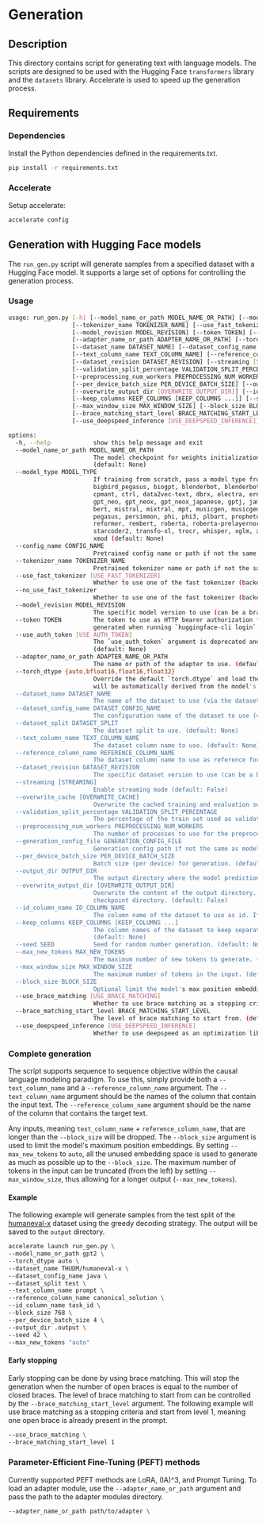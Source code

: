 # Generation
## Description
This directory contains script for generating text with language models. The scripts are designed to be used with the Hugging Face `transformers` library and the `datasets` library. Accelerate is used to speed up the generation process.

## Requirements

### Dependencies
Install the Python dependencies defined in the requirements.txt.
```bash
pip install -r requirements.txt
```

### Accelerate
Setup accelerate:
```bash
accelerate config
```

## Generation with Hugging Face models
The `run_gen.py` script will generate samples from a specified dataset with a Hugging Face model. It supports a large set of options for controlling the generation process.

### Usage

```bash
usage: run_gen.py [-h] [--model_name_or_path MODEL_NAME_OR_PATH] [--model_type MODEL_TYPE] [--config_name CONFIG_NAME]
                  [--tokenizer_name TOKENIZER_NAME] [--use_fast_tokenizer [USE_FAST_TOKENIZER]] [--no_use_fast_tokenizer]
                  [--model_revision MODEL_REVISION] [--token TOKEN] [--use_auth_token [USE_AUTH_TOKEN]]
                  [--adapter_name_or_path ADAPTER_NAME_OR_PATH] [--torch_dtype {auto,bfloat16,float16,float32}]
                  [--dataset_name DATASET_NAME] [--dataset_config_name DATASET_CONFIG_NAME] [--dataset_split DATASET_SPLIT]
                  [--text_column_name TEXT_COLUMN_NAME] [--reference_column_name REFERENCE_COLUMN_NAME]
                  [--dataset_revision DATASET_REVISION] [--streaming [STREAMING]] [--overwrite_cache [OVERWRITE_CACHE]]
                  [--validation_split_percentage VALIDATION_SPLIT_PERCENTAGE]
                  [--preprocessing_num_workers PREPROCESSING_NUM_WORKERS] [--generation_config_file GENERATION_CONFIG_FILE]
                  [--per_device_batch_size PER_DEVICE_BATCH_SIZE] [--output_dir OUTPUT_DIR]
                  [--overwrite_output_dir [OVERWRITE_OUTPUT_DIR]] [--id_column_name ID_COLUMN_NAME]
                  [--keep_columns KEEP_COLUMNS [KEEP_COLUMNS ...]] [--seed SEED] [--max_new_tokens MAX_NEW_TOKENS]
                  [--max_window_size MAX_WINDOW_SIZE] [--block_size BLOCK_SIZE] [--use_brace_matching [USE_BRACE_MATCHING]]
                  [--brace_matching_start_level BRACE_MATCHING_START_LEVEL]
                  [--use_deepspeed_inference [USE_DEEPSPEED_INFERENCE]]

options:
  -h, --help            show this help message and exit
  --model_name_or_path MODEL_NAME_OR_PATH
                        The model checkpoint for weights initialization. Do not set if you want to train a model from scratch.
                        (default: None)
  --model_type MODEL_TYPE
                        If training from scratch, pass a model type from the list: bart, bert, bert-generation, big_bird,
                        bigbird_pegasus, biogpt, blenderbot, blenderbot-small, bloom, camembert, llama, codegen, cohere,
                        cpmant, ctrl, data2vec-text, dbrx, electra, ernie, falcon, fuyu, gemma, git, gpt2, gpt2, gpt_bigcode,
                        gpt_neo, gpt_neox, gpt_neox_japanese, gptj, jamba, jetmoe, llama, mamba, marian, mbart, mega, megatron-
                        bert, mistral, mixtral, mpt, musicgen, musicgen_melody, mvp, olmo, open-llama, openai-gpt, opt,
                        pegasus, persimmon, phi, phi3, plbart, prophetnet, qdqbert, qwen2, qwen2_moe, recurrent_gemma,
                        reformer, rembert, roberta, roberta-prelayernorm, roc_bert, roformer, rwkv, speech_to_text_2, stablelm,
                        starcoder2, transfo-xl, trocr, whisper, xglm, xlm, xlm-prophetnet, xlm-roberta, xlm-roberta-xl, xlnet,
                        xmod (default: None)
  --config_name CONFIG_NAME
                        Pretrained config name or path if not the same as model_name (default: None)
  --tokenizer_name TOKENIZER_NAME
                        Pretrained tokenizer name or path if not the same as model_name (default: None)
  --use_fast_tokenizer [USE_FAST_TOKENIZER]
                        Whether to use one of the fast tokenizer (backed by the tokenizers library) or not. (default: True)
  --no_use_fast_tokenizer
                        Whether to use one of the fast tokenizer (backed by the tokenizers library) or not. (default: False)
  --model_revision MODEL_REVISION
                        The specific model version to use (can be a branch name, tag name or commit id). (default: main)
  --token TOKEN         The token to use as HTTP bearer authorization for remote files. If not specified, will use the token
                        generated when running `huggingface-cli login` (stored in `~/.huggingface`). (default: None)
  --use_auth_token [USE_AUTH_TOKEN]
                        The `use_auth_token` argument is deprecated and will be removed in v4.34. Please use `token` instead.
                        (default: None)
  --adapter_name_or_path ADAPTER_NAME_OR_PATH
                        The name or path of the adapter to use. (default: None)
  --torch_dtype {auto,bfloat16,float16,float32}
                        Override the default `torch.dtype` and load the model under this dtype. If `auto` is passed, the dtype
                        will be automatically derived from the model's weights. (default: None)
  --dataset_name DATASET_NAME
                        The name of the dataset to use (via the datasets library). (default: None)
  --dataset_config_name DATASET_CONFIG_NAME
                        The configuration name of the dataset to use (via the datasets library). (default: None)
  --dataset_split DATASET_SPLIT
                        The dataset split to use. (default: None)
  --text_column_name TEXT_COLUMN_NAME
                        The dataset column name to use. (default: None)
  --reference_column_name REFERENCE_COLUMN_NAME
                        The dataset column name to use as reference for the target sequence. (default: None)
  --dataset_revision DATASET_REVISION
                        The specific dataset version to use (can be a branch name, tag name or commit id). (default: main)
  --streaming [STREAMING]
                        Enable streaming mode (default: False)
  --overwrite_cache [OVERWRITE_CACHE]
                        Overwrite the cached training and evaluation sets (default: False)
  --validation_split_percentage VALIDATION_SPLIT_PERCENTAGE
                        The percentage of the train set used as validation set in case there is no validation split (default: 5)
  --preprocessing_num_workers PREPROCESSING_NUM_WORKERS
                        The number of processes to use for the preprocessing. (default: None)
  --generation_config_file GENERATION_CONFIG_FILE
                        Generation config path if not the same as model_name. (default: None)
  --per_device_batch_size PER_DEVICE_BATCH_SIZE
                        Batch size (per device) for generation. (default: 8)
  --output_dir OUTPUT_DIR
                        The output directory where the model predictions and checkpoints will be written. (default: None)
  --overwrite_output_dir [OVERWRITE_OUTPUT_DIR]
                        Overwrite the content of the output directory. Use this to continue training if output_dir points to a
                        checkpoint directory. (default: False)
  --id_column_name ID_COLUMN_NAME
                        The column name of the dataset to use as id. If not provided, the index will be used. (default: None)
  --keep_columns KEEP_COLUMNS [KEEP_COLUMNS ...]
                        The column names of the dataset to keep separate by commas. If not provided, all columns will be removed.
                        (default: None)
  --seed SEED           Seed for random number generation. (default: None)
  --max_new_tokens MAX_NEW_TOKENS
                        The maximum number of new tokens to generate. (default: None)
  --max_window_size MAX_WINDOW_SIZE
                        The maximum number of tokens in the input. (default: None)
  --block_size BLOCK_SIZE
                        Optional limit the model's max position embeddings. (default: None)
  --use_brace_matching [USE_BRACE_MATCHING]
                        Whether to use brace matching as a stopping criteria. (default: False)
  --brace_matching_start_level BRACE_MATCHING_START_LEVEL
                        The level of brace matching to start from. (default: 0)
  --use_deepspeed_inference [USE_DEEPSPEED_INFERENCE]
                        Whether to use deepspeed as an optimization library. (default: False)
```

### Complete generation

The script supports sequence to sequence objective within the causal language modeling paradigm. To use this, simply provide both a `--text_column_name` and a `--reference_column_name` argument. The `--text_column_name` argument should be the names of the column that contain the input text. The `--reference_column_name` argument should be the name of the column that contains the target text. 

Any inputs, meaning `text_column_name` + `reference_column_name`, that are longer than the `--block_size` will be dropped. The `--block_size` argument is used to limit the model's maximum position embeddings.
By setting `--max_new_tokens` to `auto`, all the unused embedding space is used to generate as much as possible up to the `--block_size`. The maximum number of tokens in the input can be truncated (from the left) by setting `--max_window_size`, thus allowing for a longer output (`--max_new_tokens`). 


#### Example
The following example will generate samples from the test split of the [humaneval-x](https://huggingface.co/datasets/THUDM/humaneval-x) dataset using the greedy decoding strategy. The output will be saved to the `output` directory.

```bash
accelerate launch run_gen.py \
--model_name_or_path gpt2 \
--torch_dtype auto \
--dataset_name THUDM/humaneval-x \
--dataset_config_name java \
--dataset_split test \
--text_column_name prompt \
--reference_column_name canonical_solution \
--id_column_name task_id \
--block_size 768 \
--per_device_batch_size 4 \
--output_dir .output \
--seed 42 \
--max_new_tokens "auto"
```

#### Early stopping
Early stopping can be done by using brace matching. This will stop the generation when the number of open braces is equal to the number of closed braces. The level of brace matching to start from can be controlled by the `--brace_matching_start_level` argument. The following example will use brace matching as a stopping criteria and start from level 1, meaning one open brace is already present in the prompt.

```bash
--use_brace_matching \
--brace_matching_start_level 1
```

### Parameter-Efficient Fine-Tuning (PEFT) methods

Currently supported PEFT methods are LoRA, (IA)^$3$, and Prompt Tuning. To load an adapter module, use the `--adapter_name_or_path` argument and pass the path to the adapter modules directory.

```bash
--adapter_name_or_path path/to/adapter \
```
